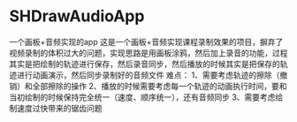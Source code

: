 # SHDrawAudioApp
一个画板+音频实现的app
这是一个画板+音频实现课程录制效果的项目，摒弃了视频录制的体积过大的问题，实现思路是用画板涂鸦，然后加上录音的功能，过程其实是把绘制的轨迹进行保存，然后录音同步，然后播放的时候其实是把保存的轨迹进行动画演示，然后同步录制好的音频文件
难点：
1、需要考虑轨迹的擦除（撤销）和全部擦除的操作
2、播放的时候需要考虑每一个轨迹的动画执行时间，要和当初绘制的时候保持完全统一（速度、顺序统一），还有音频同步
3、需要考虑绘制速度过快带来的锯齿问题
